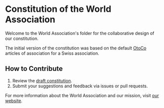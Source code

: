 # Constitution of the World Association

Welcome to the World Association's folder for the collaborative design of our constitution.

The initial version of the constitution was based on the default [OtoCo](https://otoco.io/) articles of association for a Swiss association.

## How to Contribute

1. Review the [draft constitution](constitution.md).
2. Submit your suggestions and feedback via issues or pull requests.

For more information about the World Association and our mission, visit [our website](https://worldassociation.org).
